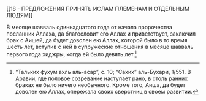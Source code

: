 [[18 - ПРЕДЛОЖЕНИЯ ПРИНЯТЬ ИСЛАМ ПЛЕМЕНАМ И ОТДЕЛЬНЫМ ЛЮДЯМ]]

В месяце шавваль одиннадцатого года от начала пророчества посланник Аллаха, да благословит его Аллах и приветствует, заключил брак с Аишей, да будет доволен ею Аллах, которой было в то время шесть лет, вступив с ней в супружеские отношения в месяце шавваль первого года хиджры, когда ей было девять лет.[^1]

[^1]: “Тальких фухум ахль аль-асар”, с. 10; “Сахих” аль-Бухари, 1/551. В Аравии, где половое созревание наступает рано, в столь ранних браках не было ничего необычного. Кроме того, Аиша, да будет доволен ею Аллах, опережала своих сверстниц в своем развитии.

